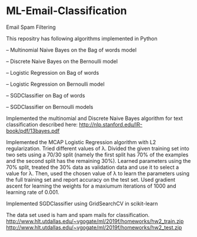 # ML-Email-Classification
Email Spam Filtering 

This repositry has following algorithms implemented in Python

– Multinomial Naive Bayes on the Bag of words model

– Discrete Naive Bayes on the Bernoulli model

– Logistic Regression on  Bag of words 

– Logistic Regression on  Bernoulli model

– SGDClassifier on  Bag of words

– SGDClassifier on Bernoulli models

Implemented the multinomial and Discrete Naive Bayes algorithm for text classification described here: http://nlp.stanford.edu/IR-book/pdf/13bayes.pdf

Implemented the MCAP Logistic Regression algorithm with L2 regularization. Tried different values of λ. Divided the given training set into two sets using a 70/30 split (namely the first split has 70% of the examples and the second split has the remaining 30%). Learned parameters using the 70% split, treated the 30% data as validation data and use it to select a value for λ. Then, used the chosen value of λ to learn the parameters using the full training set and report accuracy on the test set. Used gradient ascent for learning the weights for a maxiumum iterations of 1000 and learning rate of 0.001.

Implemented SGDClassifier using GridSearchCV in scikit-learn

The data set used is ham and spam mails for classification. http://www.hlt.utdallas.edu/~vgogate/ml/2019f/homeworks/hw2_train.zip http://www.hlt.utdallas.edu/~vgogate/ml/2019f/homeworks/hw2_test.zip
